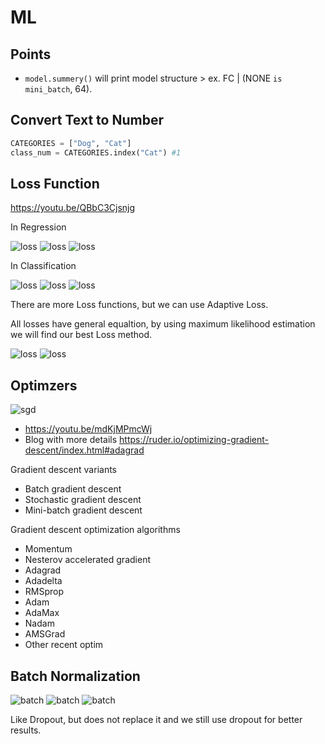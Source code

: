 # ML

## Points

- `model.summery()` will print model structure > ex. FC | (NONE `is mini_batch`, 64).

## Convert Text to Number

```py
CATEGORIES = ["Dog", "Cat"]
class_num = CATEGORIES.index("Cat") #1
```

## Loss Function

<https://youtu.be/QBbC3Cjsnjg>

In Regression

![loss](assets/loss/1.jpg)
![loss](assets/loss/2.jpg)
![loss](assets/loss/3.jpg)

In Classification

![loss](assets/loss/4.jpg)
![loss](assets/loss/5.jpg)
![loss](assets/loss/6.jpg)

There are more Loss functions, but we can use Adaptive Loss.

All losses have general equaltion, by using maximum likelihood estimation we will find our best Loss method.

![loss](assets/loss/8.jpg)
![loss](assets/loss/7.jpg)

## Optimzers

![sgd](https://ruder.io/content/images/2015/12/without_momentum.gif)

- <https://youtu.be/mdKjMPmcWj>
- Blog with more details <https://ruder.io/optimizing-gradient-descent/index.html#adagrad>

Gradient descent variants

- Batch gradient descent
- Stochastic gradient descent
- Mini-batch gradient descent

Gradient descent optimization algorithms

- Momentum
- Nesterov accelerated gradient
- Adagrad
- Adadelta
- RMSprop
- Adam
- AdaMax
- Nadam
- AMSGrad
- Other recent optim

## Batch Normalization

![batch](assets/batch/1.jpg)
![batch](assets/batch/2.jpg)
![batch](assets/batch/3.jpg)

Like Dropout, but does not replace it and we still use dropout for better results.
